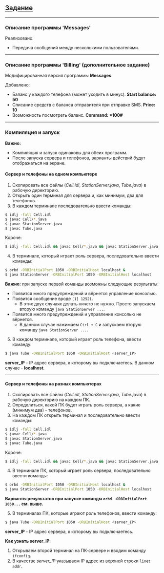 ## [Задание][0]

---

### Описание программы 'Messages'

Реализовано:
* Передача сообщений между несколькими пользователями.

---

### Описание программы 'Billing' (дополнительное задание)

Модифицированная версия программы **Messages**. 

Добавлено:
* Баланс у каждого телефона (может уходить в минус).
**Start balance: 50** 
* Списание средств с баланса отправителя при отправке SMS.
**Price: 10** 
* Возможность посмотреть баланс.
**Command: \*100#**

---

### Компиляция и запуск 

**Важно:** 
* Компиляция и запуск одинаковы для обеих программ.
* После запуска сервера и телефонов, варианты действий будут отображаться на экране.

#### Сервер и телефоны на одном компьютере

1. Скопировать все файлы (*Cell.idl*, *StationServer.java*, *Tube.java*) в рабочую директорию.
2. Открыть один терминал для сервера и, как минимум, два для телефонов.
3. В каждом терминале последовательно ввести команды:

```bash
$ idlj -fall Cell.idl
$ javac Cell/*.java
$ javac StationServer.java
$ javac Tube.java
```

Короче:

```bash
$ idlj -fall Cell.idl && javac Cell/*.java && javac StationServer.java && javac Tube.java
```

4. В терминале, который играет роль сервера, последовательно ввести команды:

```bash
$ orbd -ORBInitialPort 1050 -ORBInitialHost localhost &
$ java StationServer -ORBInitialPort 1050 -ORBInitialHost localhost
```

**Важно:** при запуске первой команды возможны следующие результаты:

* Появится много предупреждений и вёрнется управление консолью.
* Появится сообщение вроде `[1] 12521`.
    * В этих двух случаях делать ничего не нужно. Просто запускаем вторую команду `java StationServer ...`.
* Появится много предупреждений и управление консолью не вёрнется.
    * В данном случае нажимаем `Ctrl + C` и запускаем вторую команду `java StationServer ...`.



5. В каждом терминале, который играет роль телефона, ввести команду:

```bash
$ java Tube -ORBInitialPort 1050 -ORBInitialHost <server_IP>
```

**server_IP** - IP адрес сервера, к которому вы подключаетесь. В данном случае - **localhost**.

---

#### Сервер и телефоны на разных компьютерах

1. Скопировать все файлы (*Cell.idl*, *StationServer.java*, *Tube.java*) в рабочую директорию на каждом ПК.
2. Определиться, какой ПК будет играть роль сервера, а какие (минимум два) - телефонов.
2. На каждом ПК открыть терминал и последовательно ввести команды:

```bash
$ idlj -fall Cell.idl
$ javac Cell/*.java
$ javac StationServer.java
$ javac Tube.java
```

Короче:

```bash
$ idlj -fall Cell.idl && javac Cell/*.java && javac StationServer.java && javac Tube.java
```

4. В терминале ПК, который играет роль сервера, последовательно ввести команды:

```bash
$ orbd -ORBInitialPort 1050 -ORBInitialHost localhost &
$ java StationServer -ORBInitialPort 1050 -ORBInitialHost localhost
```

**Варианты результатов при запуске команды `orbd -ORBInitialPort 1050...` см. выше.**

5. В терминалах ПК, которые играют роль телефонов, ввести команду:

```bash
$ java Tube -ORBInitialPort 1050 -ORBInitialHost <server_IP>
```

**server_IP** - IP адрес сервера, к которому вы подключаетесь. 

**Как узнать server_IP**:

1. Открываем второй терминал на ПК-сервере и вводим команду `ifconfig`.
2. В качестве *server_IP* указываем IP адрес из верхней строки `linet addr`.

[0]: http://fedoruk.comcor.ru/Dev_bach/java+corba.html